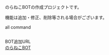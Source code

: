 のらねこBOTの作成プロジェクトです。

機能は追加・修正、削除等される場合がございます。


all command
```

```

BOT追加URL<br>
[のらねこBOT](https://discord.com/oauth2/authorize?client_id=1186587022341705798)
